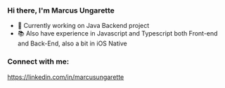 ### Hi there, I'm Marcus Ungarette

- 🔭 Currently working on Java Backend project
- 📚 Also have experience in Javascript and Typescript both Front-end and Back-End, also a bit in iOS Native

### Connect with me:
https://linkedin.com/in/marcusungarette
